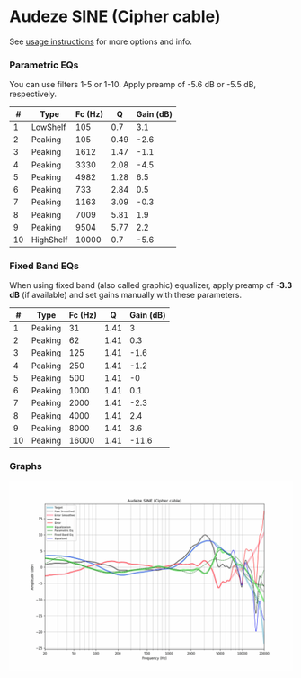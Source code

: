 # Audeze SINE (Cipher cable)
See [usage instructions](https://github.com/jaakkopasanen/AutoEq#usage) for more options and info.

### Parametric EQs
You can use filters 1-5 or 1-10. Apply preamp of -5.6 dB or -5.5 dB, respectively.

|   # | Type      |   Fc (Hz) |    Q |   Gain (dB) |
|-----|-----------|-----------|------|-------------|
|   1 | LowShelf  |       105 | 0.7  |         3.1 |
|   2 | Peaking   |       105 | 0.49 |        -2.6 |
|   3 | Peaking   |      1612 | 1.47 |        -1.1 |
|   4 | Peaking   |      3330 | 2.08 |        -4.5 |
|   5 | Peaking   |      4982 | 1.28 |         6.5 |
|   6 | Peaking   |       733 | 2.84 |         0.5 |
|   7 | Peaking   |      1163 | 3.09 |        -0.3 |
|   8 | Peaking   |      7009 | 5.81 |         1.9 |
|   9 | Peaking   |      9504 | 5.77 |         2.2 |
|  10 | HighShelf |     10000 | 0.7  |        -5.6 |

### Fixed Band EQs
When using fixed band (also called graphic) equalizer, apply preamp of **-3.3 dB** (if available) and set gains manually with these parameters.

|   # | Type    |   Fc (Hz) |    Q |   Gain (dB) |
|-----|---------|-----------|------|-------------|
|   1 | Peaking |        31 | 1.41 |         3   |
|   2 | Peaking |        62 | 1.41 |         0.3 |
|   3 | Peaking |       125 | 1.41 |        -1.6 |
|   4 | Peaking |       250 | 1.41 |        -1.2 |
|   5 | Peaking |       500 | 1.41 |        -0   |
|   6 | Peaking |      1000 | 1.41 |         0.1 |
|   7 | Peaking |      2000 | 1.41 |        -2.3 |
|   8 | Peaking |      4000 | 1.41 |         2.4 |
|   9 | Peaking |      8000 | 1.41 |         3.6 |
|  10 | Peaking |     16000 | 1.41 |       -11.6 |

### Graphs
![](./Audeze%20SINE%20(Cipher%20cable).png)

